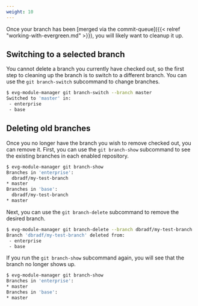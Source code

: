 ```yaml
---
weight: 10
---
```

Once your branch has been [merged via the commit-queue]({{< relref "working-with-evergreen.md" >}}), 
you will likely want to cleanup it up.

## Switching to a selected branch

You cannot delete a branch you currently have checked out, so the first step to cleaning up 
the branch is to switch to a different branch. You can use the `git branch-switch` subcommand
to change branches.

```bash
$ evg-module-manager git branch-switch --branch master
Switched to 'master' in:
 - enterprise
 - base
```

## Deleting old branches

Once you no longer have the branch you wish to remove checked out, you can remove it. First, you can 
use the `git branch-show` subcommand to see the existing branches in each enabled repository.

```bash
$ evg-module-manager git branch-show
Branches in 'enterprise':
  dbradf/my-test-branch
* master
Branches in 'base':
  dbradf/my-test-branch
* master
```

Next, you can use the `git branch-delete` subcommand to remove the desired branch.

```bash
$ evg-module-manager git branch-delete --branch dbradf/my-test-branch
Branch 'dbradf/my-test-branch' deleted from:
 - enterprise
 - base
```

If you run the `git branch-show` subcommand again, you will see that the branch no longer shows
up.

```bash
$ evg-module-manager git branch-show
Branches in 'enterprise':
* master
Branches in 'base':
* master
```

